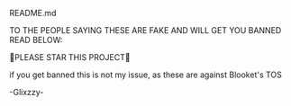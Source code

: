 README.md






             
TO THE PEOPLE SAYING THESE ARE FAKE AND WILL GET YOU BANNED READ BELOW:

🌟PLEASE STAR THIS PROJECT🌟


if you get banned this is not my issue, as these are against Blooket's TOS

-Glixzzy- 
